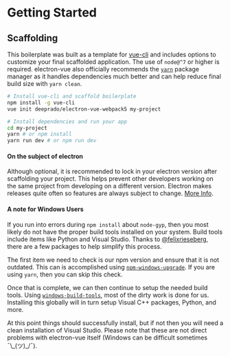 # Getting Started

## Scaffolding

This boilerplate was built as a template for [vue-cli](https://github.com/vuejs/vue-cli) and includes options to customize your final scaffolded application. The use of `node@^7` or higher is required. electron-vue also officially recommends the [`yarn`](https://yarnpkg.org) package manager as it handles dependencies much better and can help reduce final build size with `yarn clean`.

```bash
# Install vue-cli and scaffold boilerplate
npm install -g vue-cli
vue init deeprado/electron-vue-webpack5 my-project

# Install dependencies and run your app
cd my-project
yarn # or npm install
yarn run dev # or npm run dev
```

#### On the subject of electron

Although optional, it is recommended to lock in your electron version after scaffolding your project. This helps prevent other developers working on the same project from developing on a different version. Electron makes releases quite often so features are always subject to change. [More Info](http://electron.atom.io/docs/tutorial/electron-versioning/).

#### A note for Windows Users

If you run into errors during `npm install` about `node-gyp`, then you most likely do not have the proper build tools installed on your system. Build tools include items like Python and Visual Studio. Thanks to [@felixrieseberg](https://github.com/felixrieseberg), there are a few packages to help simplify this process.

The first item we need to check is our npm version and ensure that it is not outdated. This can is accomplished using [`npm-windows-upgrade`](https://github.com/felixrieseberg/npm-windows-upgrade). If you are using `yarn`, then you can skip this check.

Once that is complete, we can then continue to setup the needed build tools. Using [`windows-build-tools`](https://github.com/felixrieseberg/windows-build-tools), most of the dirty work is done for us. Installing this globally will in turn setup Visual C++ packages, Python, and more.

At this point things should successfully install, but if not then you will need a clean installation of Visual Studio. Please note that these are not direct problems with electron-vue itself \(Windows can be difficult sometimes ¯\\\_\(ツ\)\_/¯\).

